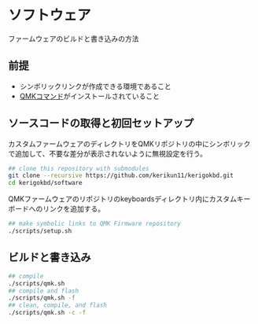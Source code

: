 # ソフトウェア

ファームウェアのビルドと書き込みの方法

## 前提

- シンボリックリンクが作成できる環境であること
- [QMKコマンド](https://docs.qmk.fm/newbs_getting_started)がインストールされていること

## ソースコードの取得と初回セットアップ

カスタムファームウェアのディレクトリをQMKリポジトリの中にシンボリックで追加して、不要な差分が表示されないように無視設定を行う。

```sh
## clone this repository with submodules
git clone --recursive https://github.com/kerikun11/kerigokbd.git
cd kerigokbd/software
```

QMKファームウェアのリポジトリのkeyboardsディレクトリ内にカスタムキーボードへのリンクを追加する。

```sh
## make symbolic links to QMK Firmware repository
./scripts/setup.sh
```

## ビルドと書き込み

```sh
## compile
./scripts/qmk.sh
## compile and flash
./scripts/qmk.sh -f
## clean, compile, and flash
./scripts/qmk.sh -c -f
```
